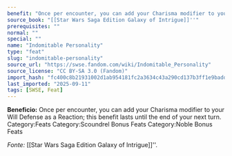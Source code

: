 ```yaml
---
benefit: "Once per encounter, you can add your Charisma modifier to your Will Defense as a Reaction; this benefit lasts until the end of your next turn. Category:Feats Category:Scoundrel Bonus Feats Category:Noble Bonus Feats"
source_book: "[[Star Wars Saga Edition Galaxy of Intrigue]]''"
prerequisites: ""
normal: ""
special: ""
name: "Indomitable Personality"
type: "feat"
slug: "indomitable-personality"
source_url: "https://swse.fandom.com/wiki/Indomitable_Personality"
source_license: "CC BY-SA 3.0 (Fandom)"
import_hash: "fc400c8b21931002d1ab954181fc2a3634c43a290cd137b3ff1e9badd1063dc5"
last_imported: "2025-09-11"
tags: [SWSE, Feat]
---
```

**Beneficio:** Once per encounter, you can add your Charisma modifier to your Will Defense as a Reaction; this benefit lasts until the end of your next turn. Category:Feats Category:Scoundrel Bonus Feats Category:Noble Bonus Feats

*Fonte:* [[Star Wars Saga Edition Galaxy of Intrigue]]''.